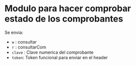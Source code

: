 # Modulo para hacer comprobar estado de los comprobantes
Se envia:

* `w` : consultar
* `r` : consultarCom
* `clave` : Clave numerica del comprobante
* `token`: Token funcional para enviar en el header
